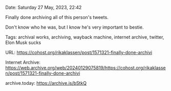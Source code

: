 Date: Saturday 27 May, 2023, 22:42

Finally done archiving all of this person's tweets.

Don't know who he was, but I know he's very important to bestie.

Tags: archival works, archiving, wayback machine, internet archive, twitter, Elon Musk sucks

URL: https://cohost.org/rikaklassen/post/1571321-finally-done-archivi

Internet Archive: https://web.archive.org/web/20240129075819/https://cohost.org/rikaklassen/post/1571321-finally-done-archivi

archive.today: https://archive.is/bStkQ

<!--
If you apperciate the blog post, please consider contributing to the COVID fund: https://www.paypal.me/bglamours.
-->
